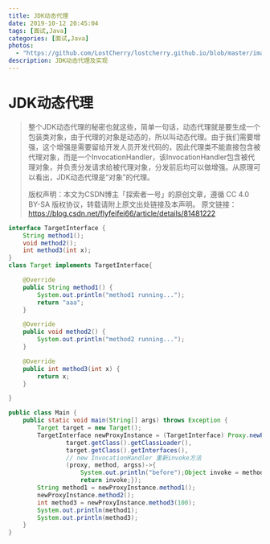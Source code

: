 ```yaml
---
title: JDK动态代理
date: 2019-10-12 20:45:04
tags: [面试,Java]
categories: [面试,Java]
photos:
  - "https://github.com/LostCherry/lostcherry.github.io/blob/master/images/cover/1.jpg?raw=true"
description: JDK动态代理及实现
---
```


# JDK动态代理

> 整个JDK动态代理的秘密也就这些，简单一句话，动态代理就是要生成一个包装类对象，由于代理的对象是动态的，所以叫动态代理。由于我们需要增强，这个增强是需要留给开发人员开发代码的，因此代理类不能直接包含被代理对象，而是一个InvocationHandler，该InvocationHandler包含被代理对象，并负责分发请求给被代理对象，分发前后均可以做增强。从原理可以看出，JDK动态代理是“对象”的代理。
>
> 版权声明：本文为CSDN博主「探索者一号」的原创文章，遵循 CC 4.0 BY-SA 版权协议，转载请附上原文出处链接及本声明。
> 原文链接：https://blog.csdn.net/flyfeifei66/article/details/81481222



```java
interface TargetInterface {
    String method1();
    void method2();
    int method3(int x);
}
class Target implements TargetInterface{

    @Override
    public String method1() {
        System.out.println("method1 running...");
        return "aaa";
    }

    @Override
    public void method2() {
        System.out.println("method2 running...");
    }

    @Override
    public int method3(int x) {
        return x;
    }

}
```

```java
public class Main {
    public static void main(String[] args) throws Exception {
        Target target = new Target();
        TargetInterface newProxyInstance = (TargetInterface) Proxy.newProxyInstance(
                target.getClass().getClassLoader(),
                target.getClass().getInterfaces(),
                // new InvocationHandler 重新invoke方法
                (proxy, method, argss)->{
                    System.out.println("before");Object invoke = method.invoke(target, argss);System.out.println("after");
                    return invoke;});
        String method1 = newProxyInstance.method1();
        newProxyInstance.method2();
        int method3 = newProxyInstance.method3(100);
        System.out.println(method1);
        System.out.println(method3);
    }
}
```

